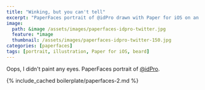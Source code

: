 ```yaml
---
title: "Winking, but you can't tell"
excerpt: "PaperFaces portrait of @idPro drawn with Paper for iOS on an iPad."
image: 
  path: &image /assets/images/paperfaces-idpro-twitter.jpg 
  feature: *image
  thumbnail: /assets/images/paperfaces-idpro-twitter-150.jpg
categories: [paperfaces]
tags: [portrait, illustration, Paper for iOS, beard]
---
```


Oops, I didn't paint any eyes. PaperFaces portrait of [@idPro](https://twitter.com/idPro).

{% include_cached boilerplate/paperfaces-2.md %}
